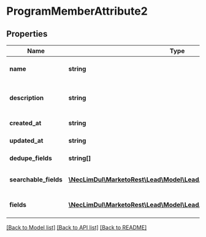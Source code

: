 # ProgramMemberAttribute2

## Properties

Name | Type | Description | Notes
------------ | ------------- | ------------- | -------------
**name** | **string** | \&quot;API Program Member\&quot; |
**description** | **string** | \&quot;API Program Member Map\&quot; |
**created_at** | **string** | Datetime when created |
**updated_at** | **string** | Datetime updated |
**dedupe_fields** | **string[]** | List of dedupe fields |
**searchable_fields** | [**\NecLimDul\MarketoRest\Lead\Model\LeadAttribute2SearchableFields[]**](LeadAttribute2SearchableFields.md) | List of searchable fields |
**fields** | [**\NecLimDul\MarketoRest\Lead\Model\LeadAttribute2Fields2[]**](LeadAttribute2Fields2.md) | Description of searchable fields |

[[Back to Model list]](../../README.md#models) [[Back to API list]](../../README.md#endpoints) [[Back to README]](../../README.md)
